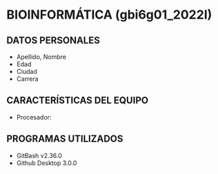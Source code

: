 # BIOINFORMÁTICA (gbi6g01_2022I)
## DATOS PERSONALES
- Apellido, Nombre
- Edad
- Ciudad
- Carrera

## CARACTERÍSTICAS DEL EQUIPO
- Procesador: 

## PROGRAMAS UTILIZADOS 
- GitBash v2.36.0
- Github Desktop 3.0.0

